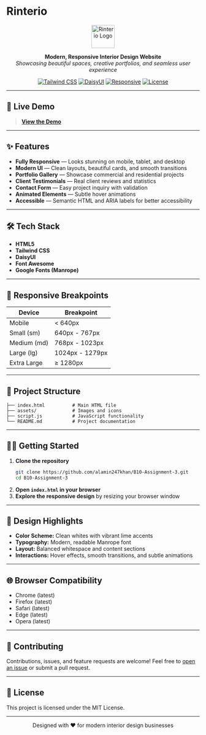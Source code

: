 # Rinterio

<p align="center">
  <img src="./assets/arrow-up-right-01.png" alt="Rinterio Logo" width="60" />
</p>

<p align="center">
  <b>Modern, Responsive Interior Design Website</b><br/>
  <i>Showcasing beautiful spaces, creative portfolios, and seamless user experience</i>
</p>

<p align="center">
  <a href="#"><img src="https://img.shields.io/badge/TailwindCSS-v3.4.1-blue?logo=tailwindcss" alt="Tailwind CSS"/></a>
  <a href="#"><img src="https://img.shields.io/badge/DaisyUI-v4.12.10-ff69b4?logo=daisyui" alt="DaisyUI"/></a>
  <a href="#"><img src="https://img.shields.io/badge/Responsive-Yes-brightgreen" alt="Responsive"/></a>
  <a href="#"><img src="https://img.shields.io/badge/License-MIT-yellow" alt="License"/></a>
</p>

---

## 🚀 Live Demo

> **[View the Demo](https://b10-assignment-03-owp4nyfr6-md-al-amins-projects-a9dc93ea.vercel.app/)**

---

## ✨ Features

- **Fully Responsive** — Looks stunning on mobile, tablet, and desktop
- **Modern UI** — Clean layouts, beautiful cards, and smooth transitions
- **Portfolio Gallery** — Showcase commercial and residential projects
- **Client Testimonials** — Real client reviews and statistics
- **Contact Form** — Easy project inquiry with validation
- **Animated Elements** — Subtle hover animations
- **Accessible** — Semantic HTML and ARIA labels for better accessibility

---

## 🛠️ Tech Stack

- **HTML5**
- **Tailwind CSS**
- **DaisyUI**
- **Font Awesome**
- **Google Fonts (Manrope)**

---

## 📱 Responsive Breakpoints

| Device        | Breakpoint         |
| ------------- | ----------------- |
| Mobile        | < 640px           |
| Small (sm)    | 640px - 767px     |
| Medium (md)   | 768px - 1023px    |
| Large (lg)    | 1024px - 1279px   |
| Extra Large   | ≥ 1280px          |

---

## 📂 Project Structure

```
├── index.html          # Main HTML file
├── assets/             # Images and icons
├── script.js           # JavaScript functionality
└── README.md           # Project documentation
```

---

## 🧑‍💻 Getting Started

1. **Clone the repository**
   ```bash
   git clone https://github.com/alamin247khan/B10-Assignment-3.git
   cd B10-Assignment-3
   ```
2. **Open `index.html` in your browser**
3. **Explore the responsive design** by resizing your browser window

---

## 🎨 Design Highlights

- **Color Scheme:** Clean whites with vibrant lime accents
- **Typography:** Modern, readable Manrope font
- **Layout:** Balanced whitespace and content sections
- **Interactions:** Hover effects, smooth transitions, and subtle animations

---

## 🌐 Browser Compatibility

- Chrome (latest)
- Firefox (latest)
- Safari (latest)
- Edge (latest)
- Opera (latest)

---

## 🤝 Contributing

Contributions, issues, and feature requests are welcome! Feel free to [open an issue](https://github.com/alamin247khan/rinterio/issues) or submit a pull request.

---

## 📄 License

This project is licensed under the MIT License.

---

<p align="center">
  Designed with ❤️ for modern interior design businesses
</p>